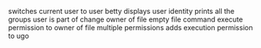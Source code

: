 switches current user to user betty
displays user identity
prints all the groups user is part of
change owner of file
empty file command
execute permission to owner of file
multiple permissions
adds execution permission to ugo
